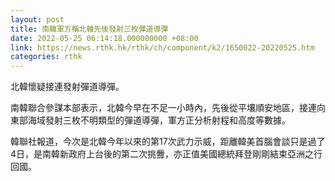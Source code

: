 ```yaml
---
layout: post
title: 南韓軍方稱北韓先後發射三枚彈道導彈
date: 2022-05-25 06:14:18.000000000 +08:00
link: https://news.rthk.hk/rthk/ch/component/k2/1650022-20220525.htm
categories: rthk
---
```


北韓懷疑接連發射彈道導彈。

南韓聯合參謀本部表示，北韓今早在不足一小時內，先後從平壤順安地區，接連向東部海域發射三枚不明類型的彈道導彈，軍方正分析射程和高度等數據。

韓聯社報道，今次是北韓今年以來的第17次武力示威，距離韓美首腦會談只是過了4日，是南韓新政府上台後的第二次挑釁，亦正值美國總統拜登剛剛結束亞洲之行回國。
